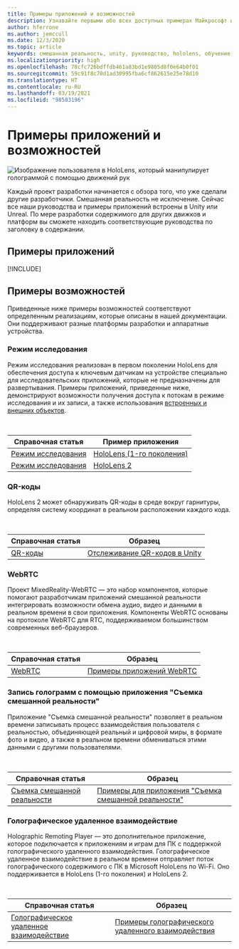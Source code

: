 ```yaml
---
title: Примеры приложений и возможностей
description: Узнавайте первыми обо всех доступных примерах Майкрософт и приложениях-функциях смешанной реальности для HoloLens.
author: hferrone
ms.author: jemccull
ms.date: 12/3/2020
ms.topic: article
keywords: смешанная реальность, unity, руководство, hololens, обучение, примеры, mrtk, режим исследований, hololens 2, qr-коды, webrtc, запись смешанной реальности, удаленное взаимодействие, средства пользовательского интерфейса
ms.localizationpriority: high
ms.openlocfilehash: 78cfc726bdffdb461a83bd1e9805d8f0e64b0f01
ms.sourcegitcommit: 59c91f8c70d1ad30995fba6cf862615e25e78d10
ms.translationtype: HT
ms.contentlocale: ru-RU
ms.lasthandoff: 03/19/2021
ms.locfileid: "98583196"
---
```

# <a name="samples-and-feature-apps"></a>Примеры приложений и возможностей

![Изображение пользователя в HoloLens, который манипулирует голограммой с помощью движений рук](unreal/images/unreal-developer.jpg)

Каждый проект разработки начинается с обзора того, что уже сделали другие разработчики. Смешанная реальность не исключение. Сейчас все наши руководства и примеры приложений встроены в Unity или Unreal. По мере разработки содержимого для других движков и платформ вы сможете находить соответствующие руководства по заголовку в содержании.

## <a name="sample-apps"></a>Примеры приложений

[!INCLUDE[](includes/tabs-samples.md)]

## <a name="feature-samples"></a>Примеры возможностей

Приведенные ниже примеры возможностей соответствуют определенным реализациям, которые описаны в нашей документации. Они поддерживают разные платформы разработки и аппаратные устройства.

### <a name="research-mode"></a>Режим исследования

Режим исследования реализован в первом поколении HoloLens для обеспечения доступа к ключевым датчикам на устройстве специально для исследовательских приложений, которые не предназначены для развертывания. Примеры приложений, приведенные ниже, демонстрируют возможности получения доступа к потокам в режиме исследования и их записи, а также использования [встроенных и внешних объектов](/windows/mixed-reality/locatable-camera#locating-the-device-camera-in-the-world).

<br>

| Справочная статья | Пример приложения |
| --- | --- |
| [Режим исследования](platform-capabilities-and-apis/research-mode.md) | [HoloLens (1-го поколения)](https://github.com/microsoft/HoloLensForCV/tree/master/Samples) |
| [Режим исследования](platform-capabilities-and-apis/research-mode.md) | [HoloLens 2](https://github.com/microsoft/HoloLens2ForCV/tree/main/Samples) |

### <a name="qr-codes"></a>QR-коды

HoloLens 2 может обнаруживать QR-коды в среде вокруг гарнитуры, определяя систему координат в реальном расположении каждого кода.

<br>

| Справочная статья | Образец |
| --- | --- |
| [QR-коды](platform-capabilities-and-apis/qr-code-tracking.md) | [Отслеживание QR-кодов в Unity](https://github.com/chgatla-microsoft/QRTracking/tree/master/SampleQRCodes) |

### <a name="webrtc"></a>WebRTC

Проект MixedReality-WebRTC — это набор компонентов, которые помогают разработчикам приложений смешанной реальности интегрировать возможности обмена аудио, видео и данными в реальном времени в свои приложения. Компоненты WebRTC основаны на протоколе WebRTC для RTC, поддерживаемом большинством современных веб-браузеров.

<br>

| Справочная статья | Образец |
| --- | --- |
| [WebRTC](https://microsoft.github.io/MixedReality-WebRTC) | [Примеры приложений WebRTC](https://github.com/microsoft/MixedReality-WebRTC/tree/master/examples) |

### <a name="holographic-mixed-reality-capture"></a>Запись голограмм с помощью приложения "Съемка смешанной реальности"

Приложение "Съемка смешанной реальности" позволяет в реальном времени записывать процесс взаимодействия пользователя с реальностью, объединяющей реальный и цифровой миры, в формате фото и видео, а также в реальном времени обмениваться этими данными с другими пользователями.

<br>

| Справочная статья | Образец |
| --- | --- |
| [Съемка смешанной реальности](platform-capabilities-and-apis/mixed-reality-capture-for-developers.md) | [Примеры для приложения "Съемка смешанной реальности"](/samples/microsoft/windows-universal-samples/holographicmixedrealitycapture/) |

### <a name="holographic-remoting"></a>Голографическое удаленное взаимодействие

Holographic Remoting Player — это дополнительное приложение, которое подключается к приложениям и играм для ПК с поддержкой голографического удаленного взаимодействия. Голографическое удаленное взаимодействие в реальном времени отправляет поток голографического содержимого с ПК в Microsoft HoloLens по Wi-Fi. Оно поддерживается в HoloLens (1-го поколения) и HoloLens 2.

<br>

| Справочная статья | Образец |
| --- | --- |
| [Голографическое удаленное взаимодействие](platform-capabilities-and-apis/holographic-remoting-player.md) | [Примеры голографического удаленного взаимодействия](https://github.com/microsoft/MixedReality-HolographicRemoting-Samples) |
